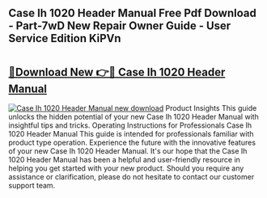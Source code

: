 ## Case Ih 1020 Header Manual Free Pdf Download - Part-7wD New Repair Owner Guide - User Service Edition KiPVn

# <h2><a href="http://bc92720.oget.top/?id=Case+Ih+1020+Header+Manual">🔗Download New 👉🔴 Case Ih 1020 Header Manual</a></h2>

[![Case Ih 1020 Header Manual new download](https://i.imgur.com/5g1atiW.png)](http://bc92720.oget.top/?id=Case+Ih+1020+Header+Manual)
Product Insights This guide unlocks the hidden potential of your new Case Ih 1020 Header Manual with insightful tips and tricks. Operating Instructions for Professionals Case Ih 1020 Header Manual This guide is intended for professionals familiar with product type operation. Experience the future with the innovative features of your new Case Ih 1020 Header Manual. It's our hope that the Case Ih 1020 Header Manual has been a helpful and user-friendly resource in helping you get started with your new product. Should you require any assistance or clarification, please do not hesitate to contact our customer support team.
